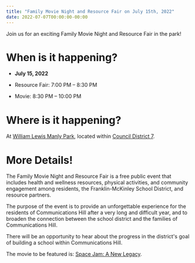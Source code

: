 ```yaml
---
title: "Family Movie Night and Resource Fair on July 15th, 2022"
date: 2022-07-07T00:00:00-00:00
---
```


Join us for an exciting Family Movie Night and Resource Fair in the park!

When is it happening?
=====================

* **July 15, 2022**

* Resource Fair: 7:00 PM – 8:30 PM
* Movie: 8:30 PM – 10:00 PM

Where is it happening?
======================

At [William Lewis Manly Park](https://goo.gl/maps/pCHs1rPaxLdKswFG9), located within [Council District 7](https://www.sanjoseca.gov/your-government/departments/city-council/members/district-7).

More Details!
=============

The Family Movie Night and Resource Fair is a free public event that includes
health and wellness resources, physical activities, and community engagement
among residents, the Franklin-McKinley School District, and resource partners.

The purpose of the event is to provide an unforgettable experience for the
residents of Communications Hill after a very long and difficult year, and to
broaden the connection between the school district and the families of
Communications Hill.

There will be an opportunity to hear about the progress in the district's goal
of building a school within Communications Hill.

The movie to be featured is: [Space Jam: A New Legacy](https://www.imdb.com/title/tt3554046/).
